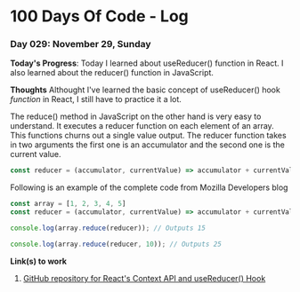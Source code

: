 # 100 Days Of Code - Log

### Day 029: November 29, Sunday

**Today's Progress**: Today I learned about useReducer() function in React. I also learned about the reducer() function in JavaScript.

**Thoughts** Althought I've learned the basic concept of useReducer() hook *function* in React, I still have to practice it a lot. 

The reduce() method in JavaScript on the other hand is very easy to understand. It executes a reducer function on each element of an array. This functions churns out a single value output. The reducer function takes in two arguments the first one is an accumulator and the second one is the current value.

```js
const reducer = (accumulator, currentValue) => accumulator + currentValue;
```
Following is an example of the complete code from Mozilla Developers blog
```js
const array = [1, 2, 3, 4, 5]
const reducer = (accumulator, currentValue) => accumulator + currentValue;

console.log(array.reduce(reducer)); // Outputs 15

console.log(array.reduce(reducer, 10)); // Outputs 25
```

**Link(s) to work**
1. [GitHub repository for React's Context API and useReducer() Hook](https://github.com/hmdshfq/React-Context-API-and-useReducer)
